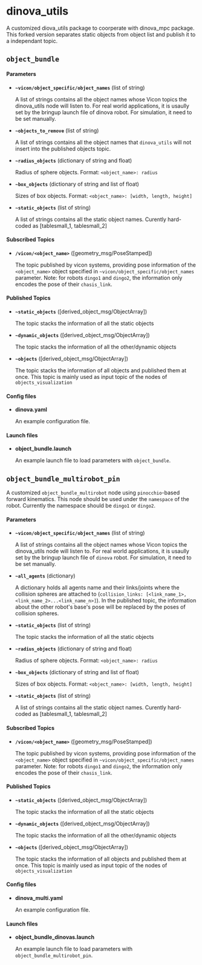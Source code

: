 # dinova_utils
A customized diova_utils package to coorperate with dinova_mpc package. This forked version separates static objects from object list and publish it to a independant topic.

## `object_bundle`

#### Parameters

* **`~vicon/object_specific/object_names`** (list of string)

    A list of strings contains all the object names whose Vicon topics the dinova_utils node will listen to. For real world applications, it is usaully set by the bringup launch file of dinova robot. For simulation, it need to be set manually.

* **`~objects_to_remove`** (list of string)

    A list of strings contains all the object names that `dinova_utils` will not insert into the published objects topic.

* **`~radius_objects`** (dictionary of string and float)

    Radius of sphere objects. Format: `<object_name>: radius`

* **`~box_objects`** (dictionary of string and list of float)

    Sizes of box objects. Format: `<object_name>: [width, length, height]`

* **`~static_objects`** (list of string)

    A list of strings contains all the static object names. Curently hard-coded as [tablesmall_1, tablesmall_2]
    

#### Subscribed Topics

* **`/vicon/<object_name>`** ([geometry_msg/PoseStamped])

    The topic published by vicon systems, providing pose information of the  `<object_name>` object specified in `~vicon/object_specific/object_names` parameter. Note: for robots `dingo1` and `dingo2`, the information only encodes the pose of their `chasis_link`.



#### Published Topics
* **`~static_objects`** ([derived_object_msg/ObjectArray])

    The topic stacks the information of all the static objects
* **`~dynamic_objects`** ([derived_object_msg/ObjectArray])

    The topic stacks the information of all the other/dynamic objects

* **`~objects`** ([derived_object_msg/ObjectArray])

    The topic stacks the information of all objects and published them at once. This topic is mainly used as input topic of the nodes of `objects_visualization`

#### Config files

* **dinova.yaml** 

    An example configuration file.

#### Launch files

* **object_bundle.launch** 

    An example launch file to load parameters with `object_bundle`.



## `object_bundle_multirobot_pin`
A customized `object_bundle_multirobot` node using `pinocchio`-based forward kinematics. This node should be used under the `namespace` of the robot. Currently the namespace should be `dingo1` or `dingo2`. 

#### Parameters

* **`~vicon/object_specific/object_names`** (list of string)

    A list of strings contains all the object names whose Vicon topics the dinova_utils node will listen to. For real world applications, it is usaully set by the bringup launch file of `dinova` robot. For simulation, it need to be set manually.

* **`~all_agents`** (dictionary)

    A dictionary holds all agents name and their links/joints where the collision spheres are attached to (`collision_links: [<link_name_1>, <link_name_2>...<link_name_n>]`). In the published topic, the information about the other robot's base's pose will be replaced by the poses of collision spheres.

* **`~static_objects`** (list of string)

    The topic stacks the information of all the static objects

* **`~radius_objects`** (dictionary of string and float)

    Radius of sphere objects. Format: `<object_name>: radius`

* **`~box_objects`** (dictionary of string and list of float)

    Sizes of box objects. Format: `<object_name>: [width, length, height]`

* **`~static_objects`** (list of string)

    A list of strings contains all the static object names. Curently hard-coded as [tablesmall_1, tablesmall_2]
    

#### Subscribed Topics

* **`/vicon/<object_name>`** ([geometry_msg/PoseStamped])

    The topic published by vicon systems, providing pose information of the  `<object_name>` object specified in `~vicon/object_specific/object_names` parameter. Note: for robots `dingo1` and `dingo2`, the information only encodes the pose of their `chasis_link`.


#### Published Topics
* **`~static_objects`** ([derived_object_msg/ObjectArray])

    The topic stacks the information of all the static objects
* **`~dynamic_objects`** ([derived_object_msg/ObjectArray])

    The topic stacks the information of all the other/dynamic objects

* **`~objects`** ([derived_object_msg/ObjectArray])

    The topic stacks the information of all objects and published them at once. This topic is mainly used as input topic of the nodes of `objects_visualization`

#### Config files

* **dinova_multi.yaml** 

    An example configuration file.
#### Launch files

* **object_bundle_dinovas.launch** 

    An example launch file to load parameters with `object_bundle_multirobot_pin`.

<!-- kinova_cmd_topic -->
